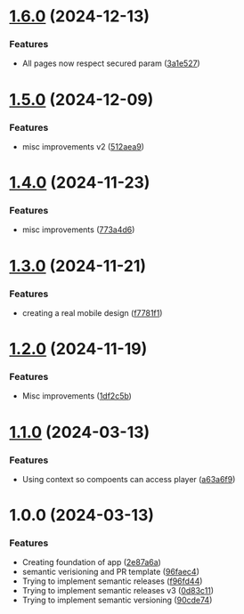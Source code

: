# [1.6.0](https://github.com/eivu/client-react-ts/compare/v1.5.0...v1.6.0) (2024-12-13)


### Features

* All pages now respect secured param ([3a1e527](https://github.com/eivu/client-react-ts/commit/3a1e527f486660e8e17116c411f843f1ceb40062))

# [1.5.0](https://github.com/eivu/client-react-ts/compare/v1.4.0...v1.5.0) (2024-12-09)


### Features

* misc improvements v2 ([512aea9](https://github.com/eivu/client-react-ts/commit/512aea9a0e629d1f86e6155d4d91edc1c3b208c1))

# [1.4.0](https://github.com/eivu/client-react-ts/compare/v1.3.0...v1.4.0) (2024-11-23)


### Features

* misc improvements ([773a4d6](https://github.com/eivu/client-react-ts/commit/773a4d63605a05286aa0f1b4851bc3f99cc33a42))

# [1.3.0](https://github.com/eivu/client-react-ts/compare/v1.2.0...v1.3.0) (2024-11-21)


### Features

* creating a real mobile design ([f7781f1](https://github.com/eivu/client-react-ts/commit/f7781f1011b78355d6b06543e4fa3c2da6e66feb))

# [1.2.0](https://github.com/eivu/client-react-ts/compare/v1.1.0...v1.2.0) (2024-11-19)


### Features

* Misc improvements ([1df2c5b](https://github.com/eivu/client-react-ts/commit/1df2c5b5baf344946dcee392e3fedb9616f4abc3))

# [1.1.0](https://github.com/eivu/client-react-ts/compare/v1.0.0...v1.1.0) (2024-03-13)


### Features

* Using context so compoents can access player ([a63a6f9](https://github.com/eivu/client-react-ts/commit/a63a6f955da89a2c68990810b46e5e0073d3e6d3))

# 1.0.0 (2024-03-13)


### Features

* Creating foundation of app ([2e87a6a](https://github.com/eivu/client-react-ts/commit/2e87a6a255cca38f274dd0438fed0bc6bfb10957))
* semantic verisioning and PR template ([96faec4](https://github.com/eivu/client-react-ts/commit/96faec4616d782b3a0fdff470bc8ba71b72c7510))
* Trying to implement semantic releases ([f96fd44](https://github.com/eivu/client-react-ts/commit/f96fd44d76e0cdac995b0f8fa96ea106ba57206d))
* Trying to implement semantic releases v3 ([0d83c11](https://github.com/eivu/client-react-ts/commit/0d83c117dd76c9122c33d3f7cb2d49176191ab99))
* Trying to implement semantic versioning ([90cde74](https://github.com/eivu/client-react-ts/commit/90cde74655f558a7af8bb267055a8cb524c34d68))
